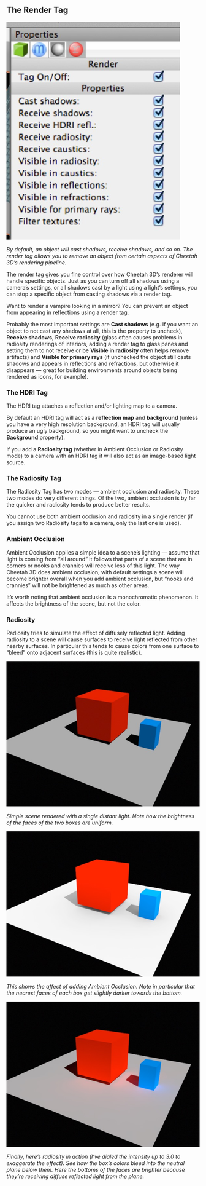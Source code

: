 ## The Render Tag

![](pastedGraphic-548.jpg)

*By default, an object will cast shadows, receive shadows, and so on. The render tag allows you to remove an object from certain aspects of Cheetah 3D’s rendering pipeline.*

The render tag gives you fine control over how Cheetah 3D’s renderer will handle specific objects. Just as you can turn off all shadows using a camera’s settings, or all shadows cast by a light using a light’s settings, you can stop a specific object from casting shadows via a render tag.

Want to render a vampire looking in a mirror? You can prevent an object from appearing in reflections using a render tag.

Probably the most important settings are **Cast shadows** (e.g. if you want an object to not cast any shadows at all, this is the property to uncheck), **Receive shadows**, **Receive radiosity** (glass often causes problems in radiosity renderings of interiors, adding a render tag to glass panes and setting them to not receive or be **Visible in radiosity** often helps remove artifacts) and **Visible for primary rays** (if unchecked the object still casts shadows and appears in reflections and refractions, but otherwise it disappears — great for building environments around objects being rendered as icons, for example).

### The HDRI Tag

The HDRI tag attaches a reflection and/or lighting map to a camera. 

By default an HDRI tag will act as a **reflection map** and **background** (unless you have a very high resolution background, an HDRI tag will usually produce an ugly background, so you might want to uncheck the **Background** property).

If you add a **Radiosity tag** (whether in Ambient Occlusion or Radiosity mode) to a camera with an HDRI tag it will also act as an image-based light source.

### The Radiosity Tag

The Radiosity Tag has two modes — ambient occlusion and radiosity. These two modes do very different things. Of the two, ambient occlusion is by far the quicker and radiosity tends to produce better results. 

You cannot use both ambient occlusion and radiosity in a single render (if you assign two Radiosity tags to a camera, only the last one is used).

### Ambient Occlusion

Ambient Occlusion applies a simple idea to a scene’s lighting — assume that light is coming from “all around” it follows that parts of a scene that are in corners or nooks and crannies will receive less of this light. The way Cheetah 3D does ambient occlusion, with default settings a scene will become brighter overall when you add ambient occlusion, but “nooks and crannies” will not be brightened as much as other areas.

It’s worth noting that ambient occlusion is a monochromatic phenomenon. It affects the brightness of the scene, but not the color.

### Radiosity

Radiosity tries to simulate the effect of diffusely reflected light. Adding radiosity to a scene will cause surfaces to receive light reflected from other nearby surfaces. In particular this tends to cause colors from one surface to “bleed” onto adjacent surfaces (this is quite realistic).

![](pastedGraphic-549.jpg)

*Simple scene rendered with a single distant light. Note how the brightness of the faces of the two boxes are uniform.*

![](pastedGraphic-550.jpg)

*This shows the affect of adding Ambient Occlusion. Note in particular that the nearest faces of each box get slightly darker towards the bottom.*

![](pastedGraphic-551.jpg)

*Finally, here’s radiosity in action (I’ve dialed the intensity up to 3.0 to exaggerate the effect). See how the box’s colors bleed into the neutral plane below them. Here the bottoms of the faces are brighter because they’re receiving diffuse reflected light from the plane.*


